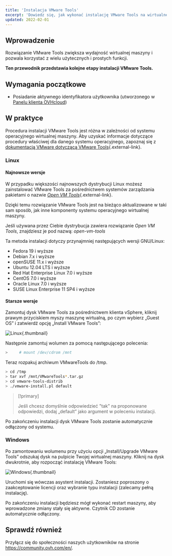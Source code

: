 ```yaml
---
title: 'Instalacja VMware Tools'
excerpt: 'Dowiedz się, jak wykonać instalację VMware Tools na wirtualnej maszynie'
updated: 2022-02-01
---
```


## Wprowadzenie

Rozwiązanie VMware Tools zwiększa wydajność wirtualnej maszyny i pozwala korzystać z wielu użytecznych i prostych funkcji.

**Ten przewodnik przedstawia kolejne etapy instalacji VMware Tools.**

## Wymagania początkowe

- Posiadanie aktywnego identyfikatora użytkownika (utworzonego w [Panelu klienta OVHcloud](https://www.ovh.com/auth/?action=gotomanager&from=https://www.ovh.pl/&ovhSubsidiary=pl))

## W praktyce

Procedura instalacji VMware Tools jest różna w zależności od systemu operacyjnego wirtualnej maszyny. Aby uzyskać informacje dotyczące procedury właściwej dla danego systemu operacyjnego, zapoznaj się z [dokumentacją VMware dotyczącą VMware Tools](https://kb.vmware.com/s/article/1014294){.external-link}.

### Linux

#### Najnowsze wersje

W przypadku większości najnowszych dystrybucji Linux możesz zainstalować VMware Tools za pośrednictwem systemów zarządzania pakietami o nazwie [*Open VM Tools*](https://kb.vmware.com/s/article/2073803){.external-link}.

Dzięki temu rozwiązanie VMware Tools jest na bieżąco aktualizowane w taki sam sposób, jak inne komponenty systemu operacyjnego wirtualnej maszyny. 

Jeśli używana przez Ciebie dystrybucja zawiera rozwiązanie *Open VM Tools*, znajdziesz je pod nazwą: *open-vm-tools*

Ta metoda instalacji dotyczy przynajmniej następujących wersji GNU/Linux:

- Fedora 19 i wyższe
- Debian 7.x i wyższe
- openSUSE 11.x i wyższe
- Ubuntu 12.04 LTS i wyższe
- Red Hat Enterprise Linux 7.0 i wyższe
- CentOS 7.0 i wyższe
- Oracle Linux 7.0 i wyższe
- SUSE Linux Enterprise 11 SP4 i wyższe

#### Starsze wersje

Zamontuj dysk VMware Tools za pośrednictwem klienta vSphere, kliknij prawym przyciskiem myszy maszynę wirtualną, po czym wybierz „Guest OS” i zatwierdź opcję „Install VMware Tools”:

![Linux](images/tools.png){.thumbnail}

Następnie zamontuj wolumen za pomocą następującego polecenia:

```sh
>     # mount /dev/cdrom /mnt
```

Teraz rozpakuj archiwum VMwareTools do /tmp.

```sh
> cd /tmp 
> tar xvf /mnt/VMwareTools*.tar.gz
> cd vmware-tools-distrib
> ./vmware-install.pl default
```

> [!primary]
>
> Jeśli chcesz domyślnie odpowiedzieć "tak" na proponowane odpowiedzi, dodaj „default” jako argument w poleceniu instalacji.
> 

Po zakończeniu instalacji dysk VMware Tools zostanie automatycznie odłączony od systemu.

### Windows

Po zamontowaniu wolumenu przy użyciu opcji „Install/Upgrade VMware Tools” odszukaj dysk na pulpicie Twojej wirtualnej maszyny. Kliknij na dysk dwukrotnie, aby rozpocząć instalację VMware Tools:

![Windows](images/windows.jpg){.thumbnail}

Uruchomi się wówczas asystent instalacji. Zostaniesz poproszony o zaakceptowanie licencji oraz wybranie typu instalacji (zalecamy pełną instalację).

Po zakończeniu instalacji będziesz mógł wykonać restart maszyny, aby wprowadzone zmiany stały się aktywne. Czytnik CD zostanie automatycznie odłączony. 

## Sprawdź również

Przyłącz się do społeczności naszych użytkowników na stronie <https://community.ovh.com/en/>.
